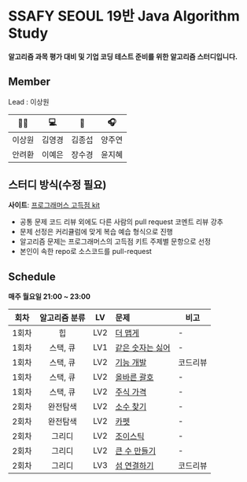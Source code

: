 # SSAFY SEOUL 19반 Java Algorithm Study

#### 알고리즘 과목 평가 대비 및 기업 코딩 테스트 준비를 위한 알고리즘 스터디입니다.

## Member

Lead : 이상원

|   🤸‍♂️   |   💻   |   📖   |   🎧   |
| :----: | :----: | :----: | :----: |
| 이상원 | 김영경 | 김종섭 | 양주연 |
| 안려환 | 이예은 | 장수경 | 윤지혜 |

## 스터디 방식(수정 필요)

**사이트**: [프로그래머스 고득점 kit](https://school.programmers.co.kr/learn/challenges?tab=algorithm_practice_kit)

-   공통 문제 코드 리뷰 외에도 다른 사람의 pull request 코멘트 리뷰 강추
-   문제 선정은 커리큘럼에 맞게 복습 예습 형식으로 진행
-   알고리즘 문제는 프로그래머스의 고득점 키트 주제별 문항으로 선정
-   본인이 속한 repo로 소스코드를 pull-request

## Schedule

<b>매주 월요일 21:00 ~ 23:00</b>

| 회차  | 알고리즘 분류 | LV  | 문제                                                                                | 비고     |
| :---: | :-----------: | :-: | :---------------------------------------------------------------------------------- | -------- |
| 1회차 |      힙       | LV2 | [더 맵게](https://school.programmers.co.kr/learn/courses/30/lessons/42626)          | -        |
| 1회차 |   스택, 큐    | LV1 | [같은 숫자는 싫어](https://school.programmers.co.kr/learn/courses/30/lessons/12906) | -        |
| 1회차 |   스택, 큐    | LV2 | [기능 개발](https://school.programmers.co.kr/learn/courses/30/lessons/42586)        | 코드리뷰 |
| 1회차 |   스택, 큐    | LV2 | [올바른 괄호](https://school.programmers.co.kr/learn/courses/30/lessons/12909)      | -        |
| 1회차 |   스택, 큐    | LV2 | [주식 가격](https://school.programmers.co.kr/learn/courses/30/lessons/42584)        | -        |
| 2회차 |   완전탐색    | LV2 | [소수 찾기](https://school.programmers.co.kr/learn/courses/30/lessons/42839)        | -        |
| 2회차 |   완전탐색    | LV2 | [카펫](https://school.programmers.co.kr/learn/courses/30/lessons/42842)             | -        |
| 2회차 |    그리디     | LV2 | [조이스틱](https://school.programmers.co.kr/learn/courses/30/lessons/42860)         | -        |
| 2회차 |    그리디     | LV2 | [큰 수 만들기](https://school.programmers.co.kr/learn/courses/30/lessons/42883)     | -        |
| 2회차 |    그리디     | LV3 | [섬 연결하기](https://school.programmers.co.kr/learn/courses/30/lessons/42861)      | 코드리뷰 |

